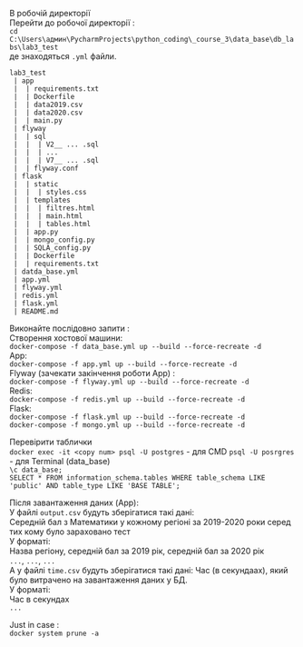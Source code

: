 В робочій директорії  
Перейти до робочої директорії :  
```cd C:\Users\админ\PycharmProjects\python_coding\_course_3\data_base\db_labs\lab3_test```  
де знаходяться ```.yml``` файли.  
```
lab3_test
 | app
 |  | requirements.txt
 |  | Dockerfile
 |  | data2019.csv
 |  | data2020.csv
 |  | main.py
 | flyway
 |  | sql
 |  |  | V2__ ... .sql
 |  |  | ...
 |  |  | V7__ ... .sql
 |  | flyway.conf
 | flask
 |  | static
 |  |  | styles.css
 |  | templates
 |  |  | filtres.html
 |  |  | main.html
 |  |  | tables.html
 |  | app.py
 |  | mongo_config.py
 |  | SQLA_config.py
 |  | Dockerfile
 |  | requirements.txt
 | datda_base.yml
 | app.yml
 | flyway.yml
 | redis.yml
 | flask.yml
 | README.md
```
Виконайте послідовно запити :  
Створення хостової машини:  
```docker-compose -f data_base.yml up --build --force-recreate -d```  
App:  
```docker-compose -f app.yml up --build --force-recreate -d```  
Flyway (зачекати закінчення роботи App) :  
```docker-compose -f flyway.yml up --build --force-recreate -d```  
Redis:  
```docker-compose -f redis.yml up --build --force-recreate -d```  
Flask:  
```docker-compose -f flask.yml up --build --force-recreate -d```  
```docker-compose -f mongo.yml up --build --force-recreate -d```   
  
Перевірити таблички  
```docker exec -it <copy num> psql -U postgres``` - для CMD  ```psql -U posrgres``` - для Terminal (data_base)  
```\c data_base;```  
```SELECT * FROM information_schema.tables WHERE table_schema LIKE 'public' AND table_type LIKE 'BASE TABLE';```  
  
Після завантаження даних (App):  
У файлі ```output.csv``` будуть зберігатися такі дані:  
Середній бал з Математики у кожному регіоні за 2019-2020 роки серед тих кому було зараховано тест  
У форматі:  
Назва регіону, середній бал за 2019 рік, середній бал за 2020 рік  
```...```, ```...```, ```...```  
А у файлі ```time.csv``` будуть зберігатися такі дані: 
Час (в секундаах), який було витрачено на завантаження даних у БД.  
У форматі:  
Час в секундах   
```...```  

Just in case :   
```docker system prune -a```
